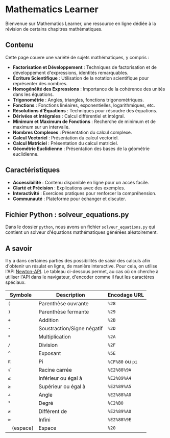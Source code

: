 # Mathematics Learner

Bienvenue sur Mathematics Learner, une ressource en ligne dédiée à la révision de certains chapitres mathématiques.

## Contenu

Cette page couvre une variété de sujets mathématiques, y compris :

- **Factorisation et Développement** : Techniques de factorisation et de développement d'expressions, identités remarquables.
- **Écriture Scientifique** : Utilisation de la notation scientifique pour représenter des nombres.
- **Homogénéité des Expressions** : Importance de la cohérence des unités dans les équations.
- **Trigonométrie** : Angles, triangles, fonctions trigonométriques.
- **Fonctions** : Fonctions linéaires, exponentielles, logarithmiques, etc.
- **Résolutions d'Équations** : Techniques pour résoudre des équations.
- **Dérivées et Intégrales** : Calcul différentiel et intégral.
- **Minimum et Maximum de Fonctions** : Recherche de minimum et de maximum sur un intervalle.
- **Nombres Complexes** : Présentation du calcul complexe.
- **Calcul Vectoriel** : Présentation du calcul vectoriel.
- **Calcul Matriciel** : Présentation du calcul matriciel.
- **Géométrie Euclidienne** : Présentation des bases de la géométrie euclidienne.

## Caractéristiques

- **Accessibilité** : Contenu disponible en ligne pour un accès facile.
- **Clarté et Précision** : Explications avec des exemples.
- **Interactivité** : Exercices pratiques pour renforcer la compréhension.
- **Communauté** : Plateforme pour échanger et discuter.

## Fichier Python : solveur_equations.py

Dans le dossier `python`, nous avons un fichier `solveur_equations.py` qui contient un solveur d'équations mathématiques générées aléatoirement.

## A savoir

Il y a dans certaines parties des possibilités de saisir des calculs afin d'obtenir un résulat en ligne, de manière interactive. Pour cela, on utilise l'API <a href="https://github.com/aunyks/newton-api/tree/master">Newton-API</a>. Le tableau ci-dessous permet, au cas où on cherche à utiliser l'API dans le navigateur, d'encoder comme il faut les caractères spéciaux.

| Symbole        | Description                   | Encodage URL   |
|----------------|-------------------------------|----------------|
| `(`            | Parenthèse ouvrante           | `%28`          |
| `)`            | Parenthèse fermante           | `%29`          |
| `+`            | Addition                      | `%2B`          |
| `-`            | Soustraction/Signe négatif    | `%2D`          |
| `*`            | Multiplication                | `%2A`          |
| `/`            | Division                      | `%2F`          |
| `^`            | Exposant                      | `%5E`          |
| `π`            | Pi                            | `%CF%80` ou `pi` |
| `√`            | Racine carrée                 | `%E2%88%9A`    |
| `≤`            | Inférieur ou égal à           | `%E2%89%A4`    |
| `≥`            | Supérieur ou égal à           | `%E2%89%A5`    |
| `∠`            | Angle                         | `%E2%88%A0`    |
| `°`            | Degré                         | `%C2%B0`       |
| `≠`            | Différent de                  | `%E2%89%A0`    |
| `∞`            | Infini                        | `%E2%88%9E`    |
| ` ` (espace)   | Espace                        | `%20`          |
